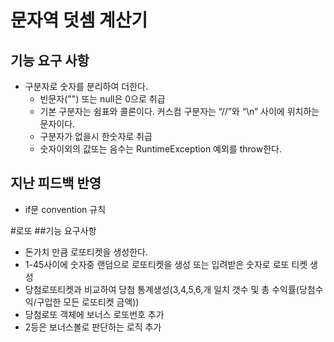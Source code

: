 # 문자역 덧셈 계산기
## 기능 요구 사항
* 구분자로 숫자를 분리하여 더한다.
    * 빈문자("") 또는 null은 0으로 취급
    * 기본 구분자는 쉼표와 콜론이다. 커스컴 구분자는  “//”와 “\n” 사이에 위치하는 문자이다.
    * 구분자가 없을시 한숫자로 취급  
    * 숫자이외의 값또는 음수는  RuntimeException 예외를 throw한다.
## 지난 피드백 반영
* if문 convention 규칙

#로또
##기능 요구사항
* 돈가치 만큼 로또티켓을 생성한다.
* 1-45사이에 숫자중 랜덤으로 로또티켓을 생성 또는 입려받은 숫자로 로또 티켓 생성
* 당첨로또티켓과 비교하여 당첨 통계생성(3,4,5,6,개 일치 갯수 및 총 수익률(당첨수익/구입한 모든 로또티켓 금액))
* 당첨로또 객체에 보너스 로또번호 추가  
* 2등은 보너스볼로 판단하는 로직 추가
